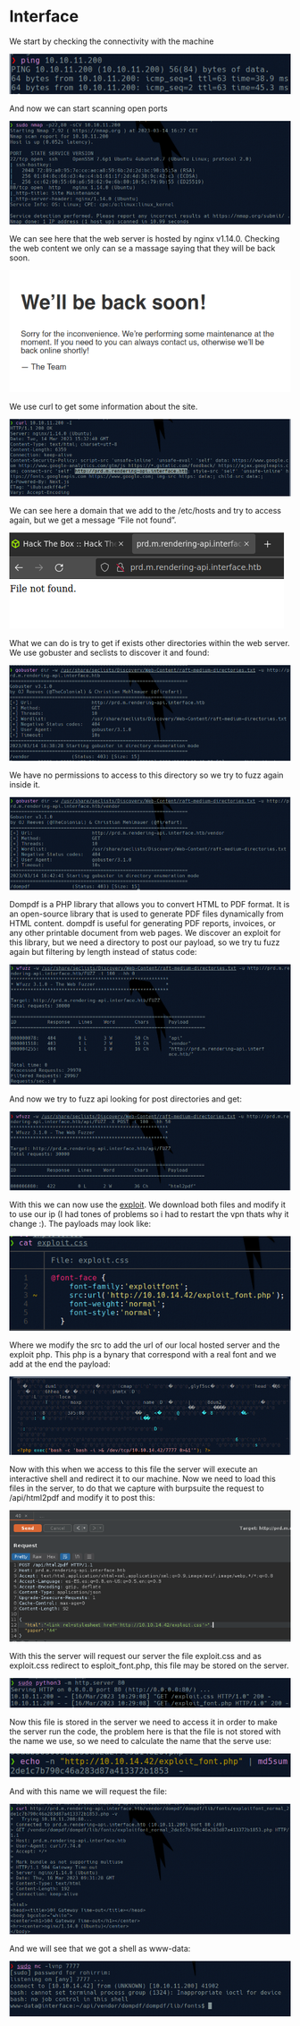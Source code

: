 # Interface

We start by checking the connectivity with the machine 

![Untitled](Interface_imgs/Untitled.png)

And now we can start scanning open ports

![Untitled](Interface_imgs/Untitled%201.png)

We can see here that the web server is hosted by nginx v1.14.0. Checking the web content we only can se a massage saying that they will be back soon. 

![Untitled](Interface_imgs/Untitled%202.png)

We use curl to get some  information about the site.

![Untitled](Interface_imgs/Untitled%203.png)

We can see here a domain that we add to the /etc/hosts and try to access again, but we get a message “File not found”.

![Untitled](Interface_imgs/Untitled%204.png)

What we can do is try to get if exists other directories within the web server. We use gobuster and seclists to discover it and found:

![Untitled](Interface_imgs/Untitled%205.png)

We have no permissions to access to this directory so we try to fuzz again inside it.

![Untitled](Interface_imgs/Untitled%206.png)

Dompdf is a PHP library that allows you to convert HTML to PDF format. It is an open-source library that is used to generate PDF files dynamically from HTML content. dompdf is useful for generating PDF reports, invoices, or any other printable document from web pages. We  discover an exploit for this library, but we need a directory to post our payload, so we try tu fuzz again but filtering by length instead of status code:

![Untitled](Interface_imgs/Untitled%207.png)

And now we try to fuzz api looking for post directories and get:

![Untitled](Interface_imgs/Untitled%208.png)

With this we can now use the [exploit](https://github.com/positive-security/dompdf-rce). We download both files and modify it to use our ip (I had tones of problems so i had to restart the vpn thats why it change :). The payloads may look like:

![Untitled](Interface_imgs/Untitled%209.png)

Where we modify the src to add the url of our local hosted server and the exploit php. This php is a bynary that correspond with a real font and we add at the end the payload: 

![Untitled](Interface_imgs/Untitled%2010.png)

Now with this when we access to this file the server will execute an interactive shell and redirect it to our machine. Now we need to load this files in the server, to do that we capture with burpsuite the request to /api/html2pdf and modify it to post this:

![Untitled](Interface_imgs/Untitled%2011.png)

With this the server will request our server the file exploit.css and as exploit.css redirect to esploit_font.php, this file may be stored on the server.

![Untitled](Interface_imgs/Untitled%2012.png)

Now this file is stored in the server we need to access it in order to make the server run the code, the problem here is that the file is not stored with the name we use, so we need to calculate the name that the serve use:

![Untitled](Interface_imgs/Untitled%2013.png)

And with this name we will request the file:

![Untitled](Interface_imgs/Untitled%2014.png)

And we will see that we got a shell as www-data:

![Untitled](Interface_imgs/Untitled%2015.png)